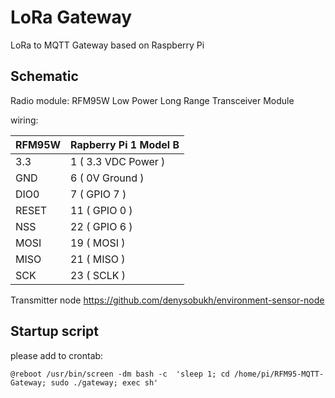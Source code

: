 # LoRa Gateway 

LoRa to MQTT Gateway based on Raspberry Pi

## Schematic

Radio module: RFM95W Low Power Long Range Transceiver Module

wiring:

RFM95W | Rapberry Pi 1 Model B 
------------ | -------------
3.3 | 1 ( 3.3 VDC Power )
GND | 6 ( 0V Ground )
DIO0 | 7 ( GPIO 7 )
RESET | 11 ( GPIO 0 )
NSS | 22 ( GPIO 6 )
MOSI | 19 ( MOSI )
MISO | 21 ( MISO )
SCK | 23 ( SCLK )
       
Transmitter node https://github.com/denysobukh/environment-sensor-node


## Startup script 

please add to crontab:

```
@reboot /usr/bin/screen -dm bash -c  'sleep 1; cd /home/pi/RFM95-MQTT-Gateway; sudo ./gateway; exec sh'
```



